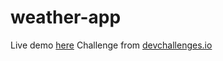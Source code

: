 # weather-app

Live demo [here](https://ivditi24.github.io/weather-app/)
Challenge from [devchallenges.io](https://devchallenges.io/challenges)
